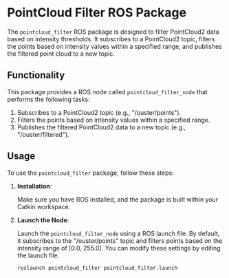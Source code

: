 # PointCloud Filter ROS Package

The `pointcloud_filter` ROS package is designed to filter PointCloud2 data based on intensity thresholds. It subscribes to a PointCloud2 topic, filters the points based on intensity values within a specified range, and publishes the filtered point cloud to a new topic.

## Functionality

This package provides a ROS node called `pointcloud_filter_node` that performs the following tasks:

1. Subscribes to a PointCloud2 topic (e.g., "/ouster/points").
2. Filters the points based on intensity values within a specified range.
3. Publishes the filtered PointCloud2 data to a new topic (e.g., "/ouster/filtered").

## Usage

To use the `pointcloud_filter` package, follow these steps:

1. **Installation**:

   Make sure you have ROS installed, and the package is built within your Catkin workspace.

2. **Launch the Node**:

   Launch the `pointcloud_filter_node` using a ROS launch file. By default, it subscribes to the "/ouster/points" topic and filters points based on the intensity range of [0.0, 255.0]. You can modify these settings by editing the launch file.

   ```bash
   roslaunch pointcloud_filter pointcloud_filter.launch
